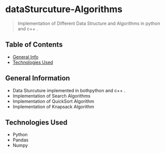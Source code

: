 # dataSturcuture-Algorithms
> Implementation of Different Data Structure and Algorithms in python and c++ .


## Table of Contents
* [General Info](#general-information)
* [Technologies Used](#technologies-used)




## General Information
- Data Sturcuture implemented in bothpython and c++ .
- Implementation of Search Algorithms 
- Implementation of QuickSort Algorithm
- Implementation of Knapsack Algorithm



## Technologies Used
- Python 
- Pandas
- Numpy


